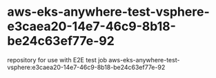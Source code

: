 # aws-eks-anywhere-test-vsphere-e3caea20-14e7-46c9-8b18-be24c63ef77e-92
repository for use with E2E test job aws-eks-anywhere-test-vsphere:e3caea20-14e7-46c9-8b18-be24c63ef77e-92
